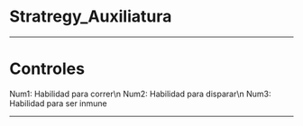 # Stratregy_Auxiliatura
---
# Controles
  Num1: Habilidad para correr\n
  Num2: Habilidad para disparar\n
  Num3: Habilidad para ser inmune

---
